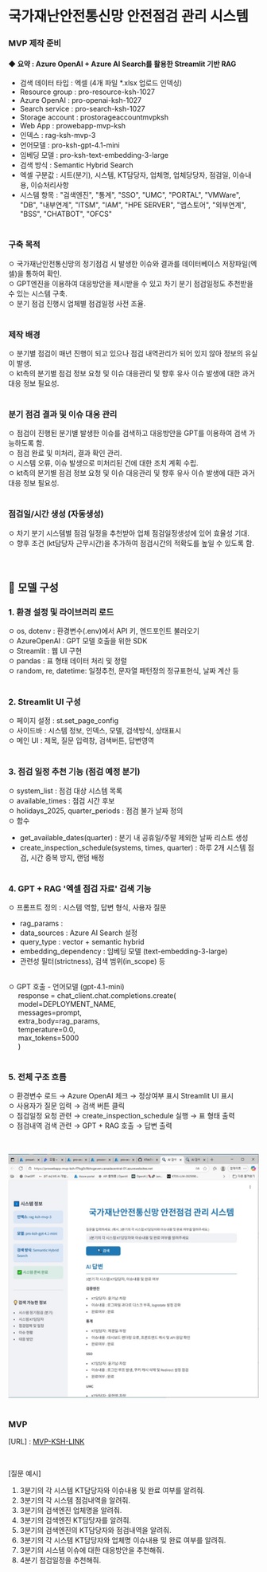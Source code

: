 # 국가재난안전통신망 안전점검 관리 시스템
### MVP 제작 준비

 #### ◆ 요약 : Azure OpenAI + Azure AI Search를 활용한 Streamlit 기반 RAG
 - 검색 데이터 타입 : 엑셀 (4개 파일 *.xlsx 업로드 인덱싱) 
 - Resource group : pro-resource-ksh-1027
 - Azure OpenAI : pro-openai-ksh-1027
 - Search service : pro-search-ksh-1027
 - Storage account : prostorageaccountmvpksh
 - Web App : prowebapp-mvp-ksh
 - 인덱스 : rag-ksh-mvp-3
 - 언어모델 : pro-ksh-gpt-4.1-mini
 - 임베딩 모델 : pro-ksh-text-embedding-3-large
 - 검색 방식 : Semantic Hybrid Search
 - 엑셀 구분값 : 시트(분기), 시스템, KT담당자, 업체명, 업체당당자, 점검일, 이슈내용, 이슈처리사항
 - 시스템 항목 : "검색엔진", "통계", "SSO", "UMC", "PORTAL", "VMWare", "DB", "내부연계", "ITSM", "IAM", "HPE SERVER", "앱스토어", "외부연계", "BSS", "CHATBOT", "OFCS"
 <br><br>

### 구축 목적
 ㅇ 국가재난안전통신망의 정기점검 시 발생한 이슈와 결과를 데이터베이스 저장파일(엑셀)을 통하여 확인.<br>
 ㅇ GPT엔진을 이용하여 대응방안을 제시받을 수 있고 차기 분기 점검일정도 추천받을 수 있는 시스템 구축.<br>
 ㅇ 분기 점검 진행시 업체별 점검일정 사전 조율.
<br><br> 

### 제작 배경
 ㅇ 분기별 점검이 매년 진행이 되고 있으나 점검 내역관리가 되어 있지 않아 정보의 유실이 발생.<br>
 ㅇ kt측의 분기별 점검 정보 요청 및 이슈 대응관리 및 향후 유사 이슈 발생에 대한 과거 대응 정보 필요성.
<br><br> 


### 분기 점검 결과 및 이슈 대응 관리
 ㅇ 점검이 진행된 분기별 발생한 이슈를 검색하고 대응방안을 GPT를 이용하여 검색 가능하도록 함.<br>
 ㅇ 점검 완료 및 미처리, 결과 확인 관리.<br>
 ㅇ 시스템 오류, 이슈 발생으로 미처리된 건에 대한 조치 계획 수립.<br>
 ㅇ kt측의 분기별 점검 정보 요청 및 이슈 대응관리 및 향후 유사 이슈 발생에 대한 과거 대응 정보 필요성.
<br><br> 


### 점검일/시간 생성 (자동생성)
 ㅇ 차기 분기 시스템별 점검 일정을 추천받아 업체 점검일정생성에 있어 효율성 기대.<br>
 ㅇ 향후 조건 (kt담당자 근무시간)을 추가하여 점검시간의 적확도를 높일 수 있도록 함.
<br><br><br>
 
## 🔹 모델 구성
### 1. 환경 설정 및 라이브러리 로드
 ㅇ os, dotenv : 환경변수(.env)에서 API 키, 엔드포인트 불러오기<br>
 ㅇ AzureOpenAI : GPT 모델 호출을 위한 SDK<br>
 ㅇ Streamlit : 웹 UI 구현<br>
 ㅇ pandas : 표 형태 데이터 처리 및 정렬<br>
 ㅇ random, re, datetime: 일정추천, 문자열 패턴정의 정규표현식, 날짜 계산 등
<br><br>

### 2. Streamlit UI 구성
 ㅇ 페이지 설정 : st.set_page_config<br>
 ㅇ 사이드바 : 시스템 정보, 인덱스, 모델, 검색방식, 상태표시<br>
 ㅇ 메인 UI : 제목, 질문 입력창, 검색버튼, 답변영역
<br><br>

### 3. 점검 일정 추천 기능 (점검 예정 분기)
 ㅇ system_list : 점검 대상 시스템 목록<br>
 ㅇ available_times : 점검 시간 후보<br>
 ㅇ holidays_2025, quarter_periods : 점검 불가 날짜 정의<br>
 ㅇ 함수<br>
   - get_available_dates(quarter) : 분기 내 공휴일/주말 제외한 날짜 리스트 생성<br>
   - create_inspection_schedule(systems, times, quarter) : 하루 2개 시스템 점검, 시간 중복 방지, 랜덤 배정
<br><br>

### 4. GPT + RAG '엑셀 점검 자료' 검색 기능
 ㅇ 프롬프트 정의 : 시스템 역할, 답변 형식, 사용자 질문<br>
 - rag_params :<br>
 - data_sources : Azure AI Search 설정<br>
 - query_type : vector + semantic hybrid<br>
 - embedding_dependency : 임베딩 모델 (text-embedding-3-large)<br>
 - 관련성 필터(strictness), 검색 범위(in_scope) 등<br><br>

 ㅇ GPT 호출 - 언어모델 (gpt-4.1-mini)<br>
&nbsp;&nbsp;&nbsp;&nbsp;&nbsp;response = chat_client.chat.completions.create(<br>
&nbsp;&nbsp;&nbsp;&nbsp;&nbsp;model=DEPLOYMENT_NAME,<br>
&nbsp;&nbsp;&nbsp;&nbsp;&nbsp;messages=prompt,<br>
&nbsp;&nbsp;&nbsp;&nbsp;&nbsp;extra_body=rag_params,<br>
&nbsp;&nbsp;&nbsp;&nbsp;&nbsp;temperature=0.0,<br>
&nbsp;&nbsp;&nbsp;&nbsp;&nbsp;max_tokens=5000<br>
&nbsp;&nbsp;&nbsp;&nbsp;&nbsp;)
<br><br>


### 5. 전체 구조 흐름
 ㅇ 환경변수 로드 → Azure OpenAI 체크 → 정상여부 표시 Streamlit UI 표시<br>
 ㅇ 사용자가 질문 입력 → 검색 버튼 클릭<br>
 ㅇ 점검일정 요청 관련 → create_inspection_schedule 실행 → 표 형태 출력<br>
 ㅇ 점검내역 검색 관련 → GPT + RAG 호출 → 답변 출력<br>
<br><br>

![image](./MVP-KSH.jpg)
<br><br>

### MVP
[URL] : [MVP-KSH-LINK](https://prowebapp-mvp-ksh-f7fxg0c9bhcgeven.canadacentral-01.azurewebsites.net/)


<br>

[질문 예시]
1. 3분기의 각 시스템  KT담당자와 이슈내용 및 완료 여부를 알려줘.
2. 3분기의 각 시스템 점검내역을 알려줘.
3. 3분기의  검색엔진  업체명을 알려줘.
4. 3분기의  검색엔진  KT담당자를 알려줘.
5. 3분기의 검색엔진의 KT담당자와 점검내역을 알려줘.
6. 3분기의 각 시스템  KT담당자와 업체명 이슈내용 및 완료 여부를 알려줘.
7. 3분기의 시스템 이슈에 대한 대응방안을 추천해줘.
8. 4분기 점검일정을 추천해줘.
